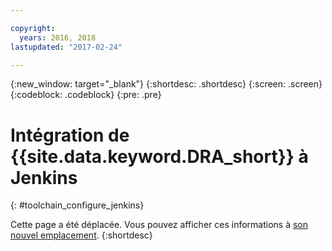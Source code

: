 ```yaml
---

copyright:
  years: 2016, 2018
lastupdated: "2017-02-24"

---
```


{:new_window: target="_blank"}
{:shortdesc: .shortdesc}
{:screen: .screen}
{:codeblock: .codeblock}
{:pre: .pre}

# Intégration de {{site.data.keyword.DRA_short}} à Jenkins
{: #toolchain_configure_jenkins}

Cette page a été déplacée. Vous pouvez afficher ces informations à [son nouvel emplacement](/docs/services/DevOpsInsights/about_risk.html).
{:shortdesc}

